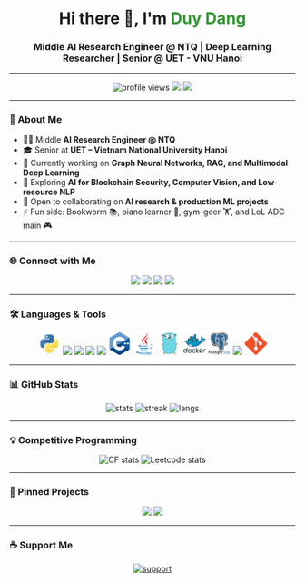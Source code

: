 <!-- Header with gradient typing effect -->
<h1 align="center">
  Hi there 👋, I'm <span style="color:#309830;">Duy Dang</span>
</h1>
<h3 align="center">Middle AI Research Engineer @ NTQ | Deep Learning Researcher | Senior @ UET - VNU Hanoi</h3>

---

<!-- Badges -->
<p align="center">
  <img src="https://komarev.com/ghpvc/?username=tsun0193&label=Profile%20views&color=0e75b6&style=flat" alt="profile views" />
  <a href="mailto:dduy193.cs@gmail.com"><img src="https://img.shields.io/badge/Email-Duy%20Dang-red?style=flat&logo=gmail"></a>
  <a href="https://www.buymeacoffee.com/DuyDang"><img src="https://img.shields.io/badge/Support%20Me-Buy%20Me%20a%20Coffee-yellow?style=flat&logo=buymeacoffee"></a>
</p>

---

### 🚀 About Me  
- 🧑‍💻 Middle **AI Research Engineer @ NTQ**  
- 🎓 Senior at **UET – Vietnam National University Hanoi**  
- 🔭 Currently working on **Graph Neural Networks, RAG, and Multimodal Deep Learning**  
- 🌱 Exploring **AI for Blockchain Security, Computer Vision, and Low-resource NLP**  
- 👯 Open to collaborating on **AI research & production ML projects**  
- ⚡ Fun side: Bookworm 📚, piano learner 🎹, gym-goer 🏋️, and LoL ADC main 🎮  

---

### 🌐 Connect with Me
<p align="center">
  <a href="https://kaggle.com/tsunn"><img src="https://raw.githubusercontent.com/rahuldkjain/github-profile-readme-generator/master/src/images/icons/Social/kaggle.svg" height="30" /></a>
  <a href="https://codeforces.com/profile/doof_19o3"><img src="https://raw.githubusercontent.com/rahuldkjain/github-profile-readme-generator/master/src/images/icons/Social/codeforces.svg" height="30" /></a>
  <a href="https://leetcode.com/tsunn"><img src="https://raw.githubusercontent.com/rahuldkjain/github-profile-readme-generator/master/src/images/icons/Social/leet-code.svg" height="30" /></a>
  <a href="https://discord.gg/t.sunn"><img src="https://raw.githubusercontent.com/rahuldkjain/github-profile-readme-generator/master/src/images/icons/Social/discord.svg" height="30" /></a>
</p>

---

### 🛠️ Languages & Tools  
<p align="center">
  <img src="https://raw.githubusercontent.com/devicons/devicon/master/icons/python/python-original.svg" width="40"/> 
  <img src="https://www.vectorlogo.zone/logos/pytorch/pytorch-icon.svg" width="40"/> 
  <img src="https://www.vectorlogo.zone/logos/tensorflow/tensorflow-icon.svg" width="40"/> 
  <img src="https://upload.wikimedia.org/wikipedia/commons/0/05/Scikit_learn_logo_small.svg" width="40"/> 
  <img src="https://seaborn.pydata.org/_images/logo-mark-lightbg.svg" width="40"/> 
  <img src="https://raw.githubusercontent.com/devicons/devicon/master/icons/cplusplus/cplusplus-original.svg" width="40"/> 
  <img src="https://raw.githubusercontent.com/devicons/devicon/master/icons/java/java-original.svg" width="40"/> 
  <img src="https://raw.githubusercontent.com/devicons/devicon/master/icons/go/go-original.svg" width="40"/> 
  <img src="https://raw.githubusercontent.com/devicons/devicon/master/icons/docker/docker-original-wordmark.svg" width="40"/> 
  <img src="https://raw.githubusercontent.com/devicons/devicon/master/icons/postgresql/postgresql-original-wordmark.svg" width="40"/> 
  <img src="https://www.vectorlogo.zone/logos/opencv/opencv-icon.svg" width="40"/> 
  <img src="https://raw.githubusercontent.com/devicons/devicon/master/icons/git/git-original.svg" width="40"/> 
</p>

---

### 📊 GitHub Stats  
<div align="center">
  <img src="https://github-readme-stats.vercel.app/api?username=tsun0193&show_icons=true&theme=tokyonight" alt="stats" />
  <img src="https://github-readme-streak-stats.herokuapp.com/?user=tsun0193&theme=tokyonight" alt="streak" />
  <img src="https://github-readme-stats.vercel.app/api/top-langs?username=tsun0193&show_icons=true&layout=compact&theme=tokyonight" alt="langs" />
</div>

---

### 💡 Competitive Programming  
<p align="center">
  <img src="https://codeforces-readme-stats.vercel.app/api/card?username=doof_19O3&theme=tokyonight" alt="CF stats"/>
  <img src="https://leetcard.jacoblin.cool/dduy193?theme=light&font=quicksand&ext=contest" alt="Leetcode stats"/>
</p>

---

### 📌 Pinned Projects
<p align="center">
  <a href="https://github.com/Tsun0193"><img src="https://github-readme-stats.vercel.app/api/pin/?username=Tsun0193&repo=Elliptic-GNN&theme=tokyonight" /></a>
  <a href="https://github.com/Tsun0193"><img src="https://github-readme-stats.vercel.app/api/pin/?username=Tsun0193&repo=VLSP-LegalQA&theme=tokyonight" /></a>
</p>

---

### ☕ Support Me  
<p align="center">
  <a href="https://www.buymeacoffee.com/Duy Dang"><img src="https://cdn.buymeacoffee.com/buttons/v2/default-yellow.png" height="50" width="210" alt="support" /></a>
</p>
